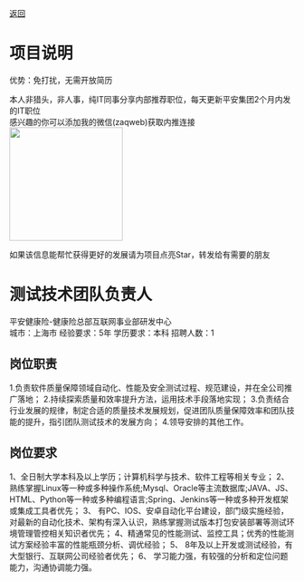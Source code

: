 [返回](../)

# 项目说明

优势：免打扰，无需开放简历

本人非猎头，非人事，纯IT同事分享内部推荐职位，每天更新平安集团2个月内发的IT职位  
感兴趣的你可以添加我的微信(zaqweb)获取内推连接  
<img src="https://github.com/zaqweb/PA-IT-JOBS/blob/master/WechatICode.jpeg"  height="200" width="200">

如果该信息能帮忙获得更好的发展请为项目点亮Star，转发给有需要的朋友

# 测试技术团队负责人
平安健康险-健康险总部互联网事业部研发中心  
城市：上海市 经验要求：5年 学历要求：本科  招聘人数：1

## 岗位职责
1.负责软件质量保障领域自动化、性能及安全测试过程、规范建设，并在全公司推广落地；
2.持续探索质量和效率提升方法，运用技术手段落地实现；
3.负责结合行业发展的规律，制定合适的质量技术发展规划，促进团队质量保障效率和团队技能的提升，指引团队测试技术的发展方向；
4.领导安排的其他工作。

## 岗位要求
1、全日制大学本科及以上学历；计算机科学与技术、软件工程等相关专业；
2、 熟练掌握Linux等一种或多种操作系统;Mysql、Oracle等主流数据库;JAVA、JS、HTML、Python等一种或多种编程语言;Spring、Jenkins等一种或多种开发框架或集成工具者优先；
3、 有PC、IOS、安卓自动化平台建设，部门级实施经验，对最新的自动化技术、架构有深入认识，熟练掌握测试版本打包安装部署等测试环境管理管控相关知识者优先；
4、精通常见的性能测试、监控工具；优秀的性能测试方案经验丰富的性能瓶颈分析、调优经验；
5、 8年及以上开发或测试经验，有大型银行、互联网公司经验者优先；
6、 学习能力强，有较强的分析和定位问题能力，沟通协调能力强。




